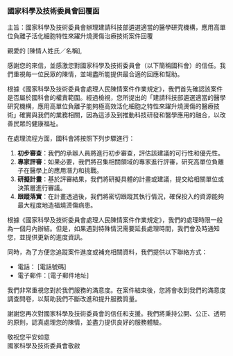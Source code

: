 ### 國家科學及技術委員會回覆函

主旨：國家科學及技術委員會辦理建請科技部遴選適當的醫學研究機構，應用高單位負離子活化細胞特性來躍升燒燙傷治療技術案件回覆

親愛的 [陳情人姓氏／名稱],

感謝您的來信，並感激您對國家科學及技術委員會（以下簡稱國科會）的信任。我們重視每一位民眾的陳情，並竭盡所能提供最合適的回應和幫助。

根據《國家科學及技術委員會處理人民陳情案件作業規定》，我們首先確認該案件是否屬於國科會的權責範圍。經過檢視，您所提出的「建請科技部遴選適當的醫學研究機構，應用高單位負離子能夠極高效活化細胞之特性來躍升燒燙傷的醫療技術」確實與我們的業務相關，因為這涉及到推動科技研發和醫學應用的融合，以改善民眾的健康福祉。

在處理流程方面，國科會將按照下列步驟進行：

1.  **初步審查**：我們的承辦人員將進行初步審查，評估該建議的可行性和優先性。
2.  **專家評審**：如果必要，我們將召集相關領域的專家進行評審，研究高單位負離子在醫學上的應用潛力和挑戰。
3.  **研擬計畫**：基於評審結果，我們將研擬具體的計畫或建議，提交給相關單位或決策層進行審議。
4.  **跟蹤落實**：在計畫透過後，我們將密切跟蹤其執行情況，確保投入的資源能夠最大程度地造福燒燙傷病患。

根據《國家科學及技術委員會處理人民陳情案件作業規定》，我們的處理時限一般為一個月內辦結。但是，如果遇到特殊情況需要延長處理時間，我們會及時通知您，並提供更新的進度資訊。

同時，為了方便您追蹤案件進度或補充相關資料，我們提供以下聯絡方式：

*   電話： [電話號碼]
*   電子郵件：[電子郵件地址]

我們非常重視您對於我們服務的滿意度。在案件結束後，您將會收到我們的滿意度調查問卷，以幫助我們不斷改進和提升服務質量。

謝謝您再次對國家科學及技術委員會的信任和支援。我們將秉持公開、公正、透明的原則，認真處理您的陳情，並盡力提供良好的服務體驗。

敬祝您平安如意  
國家科學及技術委員會敬啟